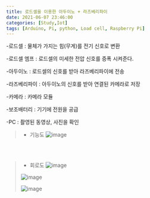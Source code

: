 ```yaml
---
title: 로드셀을 이용한 아두이노 + 라즈베리파이
date: 2021-06-07 23:46:00
categories: [Study,Iot]
tags: [Arduino, Pi, python, Load cell, Raspberry Pi]
---
```


<!-- post.02 -->

-로드셀 : 물체가 가지는 힘(무게)를 전기 신호로 변환

-로드셀 엠프 : 로드셀의 미세한 전압 신호를 증폭 시켜준다.

-아두이노 : 로드셀의 신호를 받아 라즈베리파이에 전송

-라즈베리파이 : 아두이노의 신호를 받아 연결된 카메라로 저장

-카메라 : 카메라 모듈

-보조배터리 : 기기에 전원을 공급

-PC : 촬영된 동영상, 사진을 확인

> * 기능도
>![image](https://user-images.githubusercontent.com/85295433/121037063-1e539180-c7ea-11eb-9b3f-bb1a517cecc2.png)

<br><br/>

> * 회로도
>![image](https://user-images.githubusercontent.com/85295433/121037084-227faf00-c7ea-11eb-8861-f4f11f9aaf07.png)
>
>![image](https://user-images.githubusercontent.com/85295433/121037420-67a3e100-c7ea-11eb-9384-98ce8ef770bb.png)
>
>![image](https://user-images.githubusercontent.com/85295433/121037467-6f638580-c7ea-11eb-8071-94a966d5c8d9.png)
